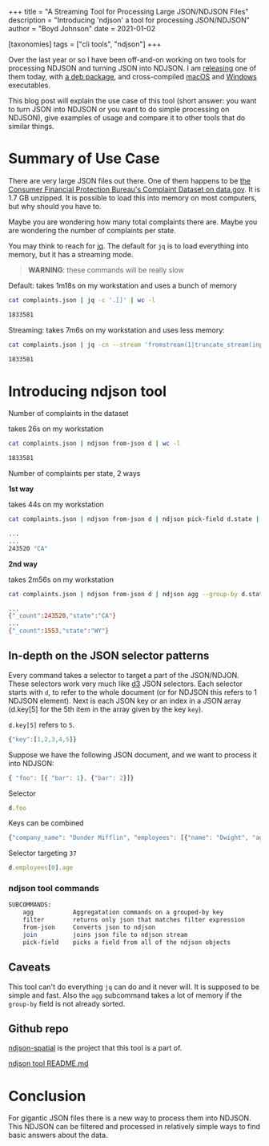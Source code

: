 +++
title = "A Streaming Tool for Processing Large JSON/NDJSON Files"
description = "Introducing 'ndjson' a tool for processing JSON/NDJSON"
author = "Boyd Johnson"
date = 2021-01-02

[taxonomies]
tags = ["cli tools", "ndjson"]
+++

Over the last year or so I have been off-and-on working on two tools for processing NDJSON and turning JSON into NDJSON. I am [releasing](https://github.com/boydjohnson/ndjson-spatial/releases) one of them today, with [a deb package](https://github.com/boydjohnson/ndjson-spatial/releases/download/ndjson-v0.1.0/ndjson_0.1.0_amd64.deb), and cross-compiled [macOS](https://github.com/boydjohnson/ndjson-spatial/releases/download/ndjson-v0.1.0/ndjson-x86_64-apple-darwin) and [Windows](https://github.com/boydjohnson/ndjson-spatial/releases/download/ndjson-v0.1.0/ndjson-x86_64-pc-windows-gnu.exe) executables.

This blog post will explain the use case of this tool (short answer: you want to turn JSON into NDJSON or you want to do simple processing on NDJSON), give examples of usage and compare it to other tools that do similar things.

# Summary of Use Case

There are very large JSON files out there. One of them happens to be [the Consumer Financial Protection Bureau's Complaint Dataset on data.gov](https://catalog.data.gov/dataset/consumer-complaint-database). It is 1.7 GB unzipped. It is possible to load this into memory on most computers, but why should you have to.

Maybe you are wondering how many total complaints there are. Maybe you are wondering the number of complaints per state.

You may think to reach for [jq](https://stedolan.github.io/jq/). The default for `jq` is to load everything into memory, but it has a streaming mode.

> **WARNING**: these commands will be really slow

Default: takes 1m18s on my workstation and uses a bunch of memory

```sh
cat complaints.json | jq -c '.[]' | wc -l

1833581
```

Streaming: takes 7m6s on my workstation and uses less memory:
```sh
cat complaints.json | jq -cn --stream 'fromstream(1|truncate_stream(inputs))' | wc -l

1833581
```

# Introducing ndjson tool

Number of complaints in the dataset

takes 26s on my workstation

```sh
cat complaints.json | ndjson from-json d | wc -l

1833581
```

Number of complaints per state, 2 ways

**1st way**

takes 44s on my workstation

```sh
cat complaints.json | ndjson from-json d | ndjson pick-field d.state | sort | uniq -c | sort -n

...
...
243520 "CA"
```

**2nd way**

takes 2m56s on my workstation

```sh
cat complaints.json | ndjson from-json d | ndjson agg --group-by d.state --agg count d

...
{"_count":243520,"state":"CA"}
...
{"_count":1553,"state":"WY"}
```

## In-depth on the JSON selector patterns

Every command takes a selector to target a part of the JSON/NDJON. These selectors work very much like [d3](https://d3js.org/) JSON selectors. Each selector starts with `d`, to refer to the whole document (or for NDJSON this refers to 1 NDJSON element). Next is each JSON key or an index in a JSON array (d.key[5] for the 5th item in the array given by the key `key`).

`d.key[5]` refers to `5`.

```js
{"key":[1,2,3,4,5]}

```

Suppose we have the following JSON document, and we want to process it into NDJSON:
```js
{ "foo": [{ "bar": 1}, {"bar": 2}]}
```

Selector

```js
d.foo
```

Keys can be combined

```js
{"company_name": "Dunder Mifflin", "employees": [{"name": "Dwight", "age": 37}]}
```

Selector targeting `37`

```js
d.employees[0].age
```

### ndjson tool commands

```sh
SUBCOMMANDS:
    agg           Aggregatation commands on a grouped-by key
    filter        returns only json that matches filter expression
    from-json     Converts json to ndjson
    join          joins json file to ndjson stream
    pick-field    picks a field from all of the ndjson objects
```

## Caveats

This tool can't do everything `jq` can do and it never will. It is supposed to be simple and fast. Also the `agg` subcommand takes a lot of memory if the `group-by` field is not already sorted.

## Github repo

[ndjson-spatial](https://github.com/boydjohnson/ndjson-spatial) is the project that this tool is a part of.

[ndjson tool README.md](https://github.com/boydjohnson/ndjson-spatial/tree/master/ndjson)

# Conclusion

For gigantic JSON files there is a new way to process them into NDJSON. This NDJSON can be filtered and processed in relatively simple ways to find basic answers about the data.